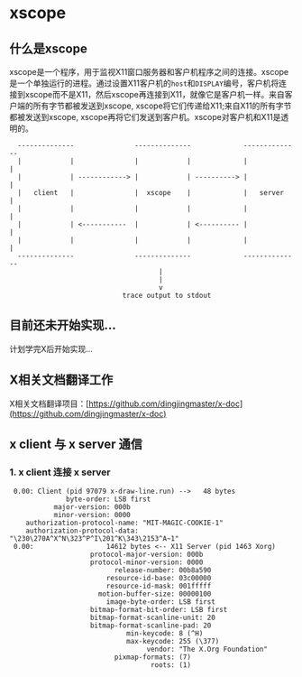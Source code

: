 # xscope

## 什么是xscope

xscope是一个程序，用于监视X11窗口服务器和客户机程序之间的连接。xscope是一个单独运行的进程。通过设置X11客户机的`host`和`DISPLAY`编号，客户机将连接到xscope而不是X11，然后xscope再连接到X11，就像它是客户机一样。来自客户端的所有字节都被发送到xscope, xscope将它们传递给X11;来自X11的所有字节都被发送到xscope, xscope再将它们发送到客户机。xscope对客户机和X11是透明的。

```
  --------------               --------------             --------------
  |            |               |            |             |            |
  |            | ------------> |            | ----------> |            |
  |   client   |               |  xscope    |             |   server   |
  |            |               |            |             |            |
  |            | <-----------  |            | <---------- |            |
  |            |               |            |             |            |
  --------------               --------------             --------------
                                     |
                                     |
                                     v
                            trace output to stdout
```

## 目前还未开始实现...
计划学完X后开始实现...

## X相关文档翻译工作

X相关文档翻译项目：[https://github.com/dingjingmaster/x-doc](https://github.com/dingjingmaster/x-doc)


##  x client 与 x server 通信

### 1. x client 连接 x server

```angular2html
 0.00: Client (pid 97079 x-draw-line.run) -->   48 bytes
	          byte-order: LSB first
	       major-version: 000b
	       minor-version: 0000
	authorization-protocol-name: "MIT-MAGIC-COOKIE-1"
	authorization-protocol-data: "\230\270A^X^N\323^P^I\201^K\343\2153^A~1"
 0.00: 					14612 bytes <-- X11 Server (pid 1463 Xorg)
					protocol-major-version: 000b
					protocol-minor-version: 0000
					      release-number: 00b8a590
					    resource-id-base: 03c00000
					    resource-id-mask: 001fffff
					  motion-buffer-size: 00000100
					    image-byte-order: LSB first
					bitmap-format-bit-order: LSB first
					bitmap-format-scanline-unit: 20
					bitmap-format-scanline-pad: 20
					         min-keycode: 8 (^H)
					         max-keycode: 255 (\377)
					              vendor: "The X.Org Foundation"
					      pixmap-formats: (7)
					               roots: (1)
```